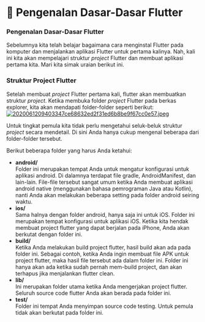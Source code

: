 # 📖 Pengenalan Dasar-Dasar Flutter

### Pengenalan Dasar-Dasar Flutter

Sebelumnya kita telah belajar bagaimana cara menginstal Flutter pada komputer dan menjalankan aplikasi Flutter untuk pertama kalinya. Nah, kali ini kita akan mempelajari struktur _project_ Flutter dan membuat aplikasi pertama kita. Mari kita simak uraian berikut ini.

### Struktur Project Flutter

Setelah membuat _project_ Flutter pertama kali, flutter akan membuatkan struktur _project_. Ketika membuka folder _project_ Flutter pada berkas explorer, kita akan mendapati folder-folder seperti berikut:\
[![2020061209403347ce68632ed2f31ed6b8be9f67cc0e57.jpeg](https://d17ivq9b7rppb3.cloudfront.net/original/academy/2020061209403347ce68632ed2f31ed6b8be9f67cc0e57.jpeg)](https://www.dicoding.com/academies/159/tutorials/6454#)

Untuk tingkat pemula kita tidak perlu mengetahui seluk-beluk struktur _project_ secara mendetail. Di sini Anda hanya cukup mengenal beberapa dari folder-folder tersebut.

Berikut beberapa folder yang harus Anda ketahui:

* **android/**\
  Folder ini merupakan tempat Anda untuk mengatur konfigurasi untuk aplikasi android. Di dalamnya terdapat file gradle, AndroidManifest, dan lain-lain. File-file tersebut sangat umum ketika Anda membuat aplikasi android native (menggunakan bahasa pemrograman Java atau Kotlin), nanti Anda akan melakukan beberapa setting pada folder android seiring waktu.
* **ios/**\
  Sama halnya dengan folder android, hanya saja ini untuk iOS. Folder ini merupakan tempat konfigurasi untuk aplikasi iOS. Ketika kita hendak membuat project flutter yang dapat berjalan pada iPhone, Anda akan berkutat dengan folder ini.
* **build/**\
  Ketika Anda melakukan build project flutter, hasil build akan ada pada folder ini. Sebagai contoh, ketika Anda ingin membuat file APK untuk project flutter, maka hasil file tersebut ada dalam folder ini. Folder ini hanya akan ada ketika sudah pernah mem-build project, dan akan terhapus jika menjalankan flutter clean.
* **lib/**\
  Ini merupakan folder utama ketika Anda mengerjakan project flutter. Seluruh source code flutter Anda akan berada pada folder ini.
* **test/**\
  Folder ini tempat Anda menyimpan source code testing. Untuk pemula tidak akan berkutat pada folder ini.
